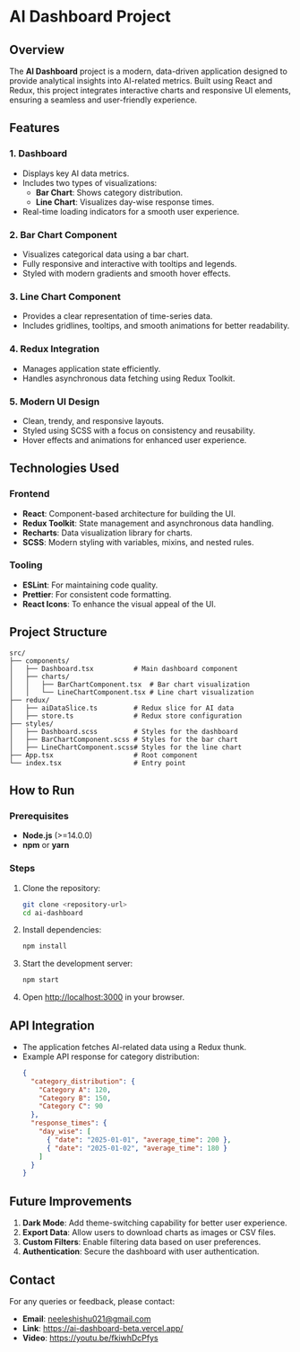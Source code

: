 # AI Dashboard Project

## Overview
The **AI Dashboard** project is a modern, data-driven application designed to provide analytical insights into AI-related metrics. Built using React and Redux, this project integrates interactive charts and responsive UI elements, ensuring a seamless and user-friendly experience.

## Features

### 1. Dashboard
- Displays key AI data metrics.
- Includes two types of visualizations:
  - **Bar Chart**: Shows category distribution.
  - **Line Chart**: Visualizes day-wise response times.
- Real-time loading indicators for a smooth user experience.

### 2. Bar Chart Component
- Visualizes categorical data using a bar chart.
- Fully responsive and interactive with tooltips and legends.
- Styled with modern gradients and smooth hover effects.

### 3. Line Chart Component
- Provides a clear representation of time-series data.
- Includes gridlines, tooltips, and smooth animations for better readability.

### 4. Redux Integration
- Manages application state efficiently.
- Handles asynchronous data fetching using Redux Toolkit.

### 5. Modern UI Design
- Clean, trendy, and responsive layouts.
- Styled using SCSS with a focus on consistency and reusability.
- Hover effects and animations for enhanced user experience.

## Technologies Used

### Frontend
- **React**: Component-based architecture for building the UI.
- **Redux Toolkit**: State management and asynchronous data handling.
- **Recharts**: Data visualization library for charts.
- **SCSS**: Modern styling with variables, mixins, and nested rules.

### Tooling
- **ESLint**: For maintaining code quality.
- **Prettier**: For consistent code formatting.
- **React Icons**: To enhance the visual appeal of the UI.

## Project Structure
```plaintext
src/
├── components/
│   ├── Dashboard.tsx          # Main dashboard component
│   ├── charts/
│   │   ├── BarChartComponent.tsx  # Bar chart visualization
│   │   └── LineChartComponent.tsx # Line chart visualization
├── redux/
│   ├── aiDataSlice.ts         # Redux slice for AI data
│   ├── store.ts               # Redux store configuration
├── styles/
│   ├── Dashboard.scss         # Styles for the dashboard
│   ├── BarChartComponent.scss # Styles for the bar chart
│   ├── LineChartComponent.scss# Styles for the line chart
├── App.tsx                    # Root component
└── index.tsx                  # Entry point
```

## How to Run

### Prerequisites
- **Node.js** (>=14.0.0)
- **npm** or **yarn**

### Steps
1. Clone the repository:
   ```bash
   git clone <repository-url>
   cd ai-dashboard
   ```

2. Install dependencies:
   ```bash
   npm install
   ```

3. Start the development server:
   ```bash
   npm start
   ```

4. Open [http://localhost:3000](http://localhost:3000) in your browser.

## API Integration
- The application fetches AI-related data using a Redux thunk.
- Example API response for category distribution:
  ```json
  {
    "category_distribution": {
      "Category A": 120,
      "Category B": 150,
      "Category C": 90
    },
    "response_times": {
      "day_wise": [
        { "date": "2025-01-01", "average_time": 200 },
        { "date": "2025-01-02", "average_time": 180 }
      ]
    }
  }
  ```


## Future Improvements
1. **Dark Mode**: Add theme-switching capability for better user experience.
2. **Export Data**: Allow users to download charts as images or CSV files.
3. **Custom Filters**: Enable filtering data based on user preferences.
4. **Authentication**: Secure the dashboard with user authentication.



## Contact
For any queries or feedback, please contact:
- **Email**: neeleshishu021@gmail.com
- **Link**: https://ai-dashboard-beta.vercel.app/
- **Video**: https://youtu.be/fkiwhDcPfys

